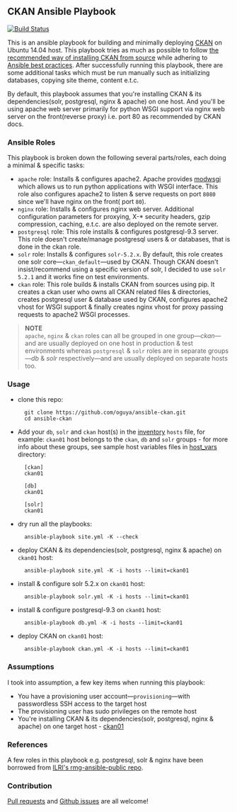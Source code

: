 ## CKAN Ansible Playbook
[![Build Status](https://travis-ci.org/oguya/ansible-ckan.svg)](https://travis-ci.org/oguya/ansible-ckan)

This is an ansible playbook for building and minimally deploying [CKAN](http://ckan.org/) on Ubuntu 14.04 host. This playbook tries as much as possible to follow [the recommended way of installing CKAN from source](http://docs.ckan.org/en/latest/maintaining/installing/install-from-source.html) while adhering to [Ansible best practices](http://docs.ansible.com/playbooks_best_practices.html).
After successfully running this playbook, there are some additional tasks which must be run manually such as initializing databases, copying site theme, content e.t.c.

By default, this playbook assumes that you're installing CKAN & its dependencies(solr, postgresql, nginx & apache) on one host. And you'll be using apache web server primarily for python WSGI support via nginx web server on the front(reverse proxy) i.e. port 80 as recommended by CKAN docs.

### Ansible Roles
This playbook is broken down the following several parts/roles, each doing a minimal & specific tasks:
- `apache` role: Installs & configures apache2. Apache provides [modwsgi](https://code.google.com/p/modwsgi/) which allows us to run python applications with WSGI interface. This role also configures apache2 to listen & serve requests on port `8080` since we'll have nginx on the front( port `80`).
- `nginx` role: Installs & configures nginx web server. Additional configuration parameters for proxying, X-* security headers, gzip compression, caching, e.t.c. are also deployed on the remote server.
- `postgresql` role: This role installs & configures postgresql-9.3 server. This role doesn't create/manage postgresql users & or databases, that is done in the ckan role.
- `solr` role: Installs & configures `solr-5.2.x`. By default, this role creates one solr core—`ckan_default`—used by CKAN. Though CKAN doesn't insist/recommend using a specific version of solr, I decided to use `solr 5.2.1` and it works fine on test environments.
- `ckan` role: This role builds & installs CKAN from sources using pip. It creates a ckan user who owns all CKAN related files & directories, creates postgresql user & database used by CKAN, configures apache2 vhost for WSGI support & finally creates nginx vhost for proxy passing requests to apache2 WSGI processes.

> **NOTE**<br/>
> `apache`, `nginx` & `ckan` roles can all be grouped in one group—_ckan_—and are usually deployed on one host in production & test environments whereas `postgresql` & `solr` roles are in separate groups—_db_ & _solr_ respectively—and are usually deployed on separate hosts too.

### Usage

- clone this repo:

        git clone https://github.com/oguya/ansible-ckan.git
        cd ansible-ckan

- Add your `db`, `solr` and `ckan` host(s) in the [inventory](http://docs.ansible.com/intro_inventory.html) `hosts` file, for example: `ckan01` host belongs to the `ckan`, `db` and `solr` groups - for more info about these groups, see sample host variables files in [host_vars](https://github.com/oguya/ansible-ckan/tree/master/host_vars) directory:

        [ckan]
        ckan01

        [db]
        ckan01

        [solr]
        ckan01

- dry run all the playbooks:

        ansible-playbook site.yml -K --check

- deploy CKAN & its dependencies(solr, postgresql, nginx & apache) on `ckan01` host:

        ansible-playbook site.yml -K -i hosts --limit=ckan01

- install & configure solr 5.2.x on `ckan01` host:

        ansible-playbook solr.yml -K -i hosts --limit=ckan01

- install & configure postgresql-9.3 on `ckan01` host:

        ansible-playbook db.yml -K -i hosts --limit=ckan01

- deploy CKAN on `ckan01` host:

        ansible-playbook ckan.yml -K -i hosts --limit=ckan01

### Assumptions
I took into assumption, a few key items when running this playbook:
- You have a provisioning user account—`provisioning`—with passwordless SSH access to the target host
- The provisioning user has sudo privileges on the remote host
- You're installing CKAN & its dependencies(solr, postgresql, nginx & apache) on one target host - [ckan01](https://github.com/oguya/ansible-ckan/blob/master/host_vars/ckan01)

### References
A few roles in this playbook e.g. postgresql, solr & nginx have been borrowed from [ILRI's rmg-ansible-public repo](https://github.com/ilri/rmg-ansible-public).

### Contribution
[Pull requests](https://github.com/oguya/ansible-ckan/issues) and [Github issues](https://github.com/oguya/ansible-ckan/issues) are all welcome!
